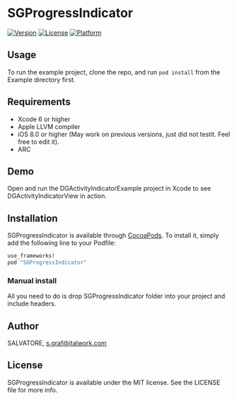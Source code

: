 # SGProgressIndicator

[![Version](https://img.shields.io/cocoapods/v/SGProgressIndicator.svg?style=flat)](http://cocoapods.org/pods/SGProgressIndicator)
[![License](https://img.shields.io/cocoapods/l/SGProgressIndicator.svg?style=flat)](http://cocoapods.org/pods/SGProgressIndicator)
[![Platform](https://img.shields.io/cocoapods/p/SGProgressIndicator.svg?style=flat)](http://cocoapods.org/pods/SGProgressIndicator)

## Usage

To run the example project, clone the repo, and run `pod install` from the Example directory first.

## Requirements
* Xcode 6 or higher
* Apple LLVM compiler
* iOS 8.0 or higher (May work on previous versions, just did not testit. Feel free to edit it).
* ARC

## Demo

Open and run the DGActivityIndicatorExample project in Xcode to see DGActivityIndicatorView in action.

## Installation

SGProgressIndicator is available through [CocoaPods](http://cocoapods.org). To install
it, simply add the following line to your Podfile:

```ruby
use_frameworks! 
pod "SGProgressIndicator"
```
### Manual install

All you need to do is drop SGProgressIndicator folder into your project and include headers.

## Author

SALVATORE, s.graf@italwork.com

## License

SGProgressIndicator is available under the MIT license. See the LICENSE file for more info.
